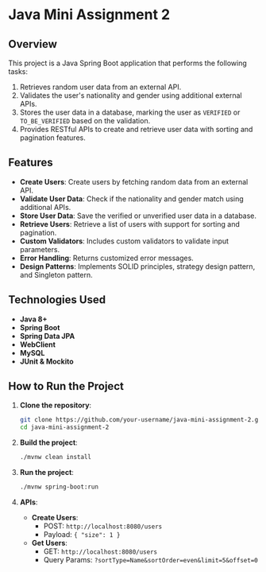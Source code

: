 # Java Mini Assignment 2

## Overview

This project is a Java Spring Boot application that performs the following tasks:
1. Retrieves random user data from an external API.
2. Validates the user's nationality and gender using additional external APIs.
3. Stores the user data in a database, marking the user as `VERIFIED` or `TO_BE_VERIFIED` based on the validation.
4. Provides RESTful APIs to create and retrieve user data with sorting and pagination features.

## Features

- **Create Users**: Create users by fetching random data from an external API.
- **Validate User Data**: Check if the nationality and gender match using additional APIs.
- **Store User Data**: Save the verified or unverified user data in a database.
- **Retrieve Users**: Retrieve a list of users with support for sorting and pagination.
- **Custom Validators**: Includes custom validators to validate input parameters.
- **Error Handling**: Returns customized error messages.
- **Design Patterns**: Implements SOLID principles, strategy design pattern, and Singleton pattern.

## Technologies Used

- **Java 8+**
- **Spring Boot**
- **Spring Data JPA**
- **WebClient**
- **MySQL**
- **JUnit & Mockito**

## How to Run the Project

1. **Clone the repository**:
    ```bash
    git clone https://github.com/your-username/java-mini-assignment-2.git
    cd java-mini-assignment-2
    ```

2. **Build the project**:
    ```bash
    ./mvnw clean install
    ```

3. **Run the project**:
    ```bash
    ./mvnw spring-boot:run
    ```

4. **APIs**:
    - **Create Users**: 
      - POST: `http://localhost:8080/users`
      - Payload: `{ "size": 1 }`
    - **Get Users**: 
      - GET: `http://localhost:8080/users`
      - Query Params: `?sortType=Name&sortOrder=even&limit=5&offset=0`

